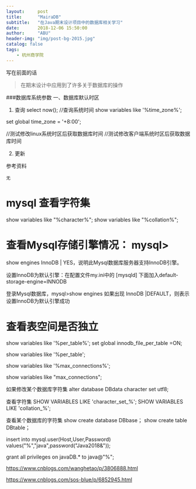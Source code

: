 ```yaml
---
layout:     post
title:      "MairaDB"
subtitle:   "在Java期末设计项目中的数据库相关学习"
date:       2018-12-06 15:50:00
author:     "ABU"
header-img: "img/post-bg-2015.jpg"
catalog: false
tags:
    - 杭州商学院
---
```


写在前面的话
>在期末设计中应用到了许多关于数据库的操作

###数据库系统参数
一、数据库默认时区
1. 查询
select now();
//查询系统时间
show variables like '%time_zone%';

set global time_zone = '+8:00';

//测试修改linux系统时区后获取数据库时间
//测试修改客户端系统时区后获取数据库时间


2. 更新





参考资料

```
无
```




# mysql 查看字符集
show variables like "%character%";
show variables like "%collation%";

# 查看Mysql存储引擎情况： mysql>
show engines InnoDB | YES，说明此Mysql数据库服务器支持InnoDB引擎。

设置InnoDB为默认引擎：在配置文件my.ini中的 [mysqld] 下面加入default-storage-engine=INNODB

登录Mysql数据库，mysql>show engines 如果出现 InnoDB |DEFAULT，则表示设置InnoDB为默认引擎成功


# 查看表空间是否独立
show variables like '%per_table%';
set global innodb_file_per_table =ON;

show variables like '%per_table';

show variables like '%max_connections%'; 

show variables like "max_connections";

如果修改某个数据库字符集
alter database DBdata character set utf8;

查看字符集
SHOW VARIABLES LIKE 'character_set_%';
SHOW VARIABLES LIKE 'collation_%';

查看某个数据库的字符集
show create database DBbase；
show create table DBtable；


insert into mysql.user(Host,User,Password) values("%","java",password("Java2018&"));

grant all privileges on javaDB.* to java@"%";

https://www.cnblogs.com/wanghetao/p/3806888.html

https://www.cnblogs.com/sos-blue/p/6852945.html